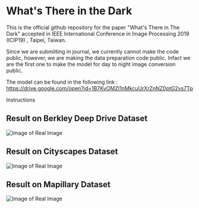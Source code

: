 # What's There in the Dark

This is the official github repository for the paper "What's There in The Dark" accepted in IEEE International Conference in Image Processing 2019 (ICIP19) , Taipei, Taiwan.

Since we are submitting in journal, we currently cannot make the code public, however, we are making the data preparation code public. Infact we are the first one to make the model for day to night image conversion public. 

The model can be found in the following link : https://drive.google.com/open?id=1B7KvOMZI1nMkcuUrXrZnNZ0ptG2vs7Tp

Instructions 
## Result on Berkley Deep Drive Dataset

![Image of Real Image](https://github.com/sauradip/night_image_semantic_segmentation/tree/master/images/bdd/merge.png)

## Result on Cityscapes Dataset

![Image of Real Image](https://github.com/sauradip/night_image_semantic_segmentation/tree/master/images/cityscapes/merge.png)

## Result on Mapillary Dataset

![Image of Real Image](https://github.com/sauradip/night_image_semantic_segmentation/tree/master/images/mapillary/merge.png)




